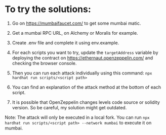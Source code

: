 # To try the solutions:

1. Go on https://mumbaifaucet.com/ to get some mumbai matic.

2. Get a mumbai RPC URL, on Alchemy or Moralis for example.

3. Create .env file and complete it using env.example.

4. For each scripts you want to try, update the ```targetAddress``` variable by deploying the contract on https://ethernaut.openzeppelin.com/ and checking the browser console.

5. Then you can run each attack individually using this command:
   ```npx hardhat run scripts/<script path>```

6. You can find an explanation of the attack method at the bottom of each script.

7. It is possible that OpenZeppelin changes levels code source or solidity version. So be careful, my solution might get outdated.

Note: The attack will only be executed in a local fork. You can run ```npx hardhat run scripts/<script path> --network mumbai``` to execute it on mumbai.
